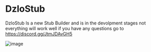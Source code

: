 # DzloStub
DzloStub Is a new Stub Builder and is in the devolpment stages not everything will work well if you have any questions go to https://discord.gg/JtmJDAvGH5


![image](https://user-images.githubusercontent.com/101367753/235562070-70525e0a-26cf-441d-bb36-73ff5044e92e.png)
